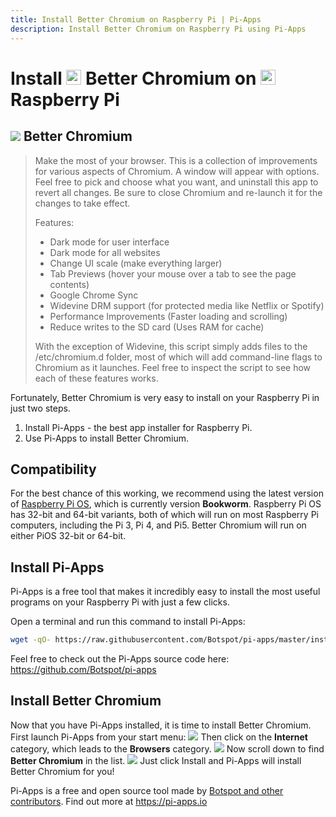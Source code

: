 ```yaml
---
title: Install Better Chromium on Raspberry Pi | Pi-Apps
description: Install Better Chromium on Raspberry Pi using Pi-Apps
---
```

<div class="simple-install-content content">

# Install <img src="/img/app-icons/Better Chromium/icon-64.png" height=24> Better Chromium on <img src=/img/other-icons/raspberrypi-icon.svg height=24> Raspberry Pi

## <img src="/img/app-icons/Better Chromium/icon-64.png"> Better Chromium
> Make the most of your browser.
> This is a collection of improvements for various aspects of Chromium.
> A window will appear with options. Feel free to pick and choose what you want, and uninstall this app to revert all changes.
> Be sure to close Chromium and re-launch it for the changes to take effect.
> 
> Features:
> - Dark mode for user interface
> - Dark mode for all websites
> - Change UI scale (make everything larger)
> - Tab Previews (hover your mouse over a tab to see the page contents)
> - Google Chrome Sync
> - Widevine DRM support (for protected media like Netflix or Spotify)
> - Performance Improvements (Faster loading and scrolling)
> - Reduce writes to the SD card (Uses RAM for cache)
> 
> With the exception of Widevine, this script simply adds files to the /etc/chromium.d folder, most of which will add command-line flags to Chromium as it launches. Feel free to inspect the script to see how each of these features works.

Fortunately, Better Chromium is very easy to install on your Raspberry Pi in just two steps.
1. Install Pi-Apps - the best app installer for Raspberry Pi.
2. Use Pi-Apps to install Better Chromium.
</div>
<div class="simple-install-content content">

## Compatibility
For the best chance of this working, we recommend using the latest version of [Raspberry Pi OS](https://www.raspberrypi.com/software/), which is currently version **Bookworm**.
Raspberry Pi OS has 32-bit and 64-bit variants, both of which will run on most Raspberry Pi computers, including the Pi 3, Pi 4, and Pi5.
Better Chromium will run on either PiOS 32-bit or 64-bit.
</div>
<div class="simple-install-content content">

## Install Pi-Apps

Pi-Apps is a free tool that makes it incredibly easy to install the most useful programs on your Raspberry Pi with just a few clicks.

Open a terminal and run this command to install Pi-Apps:
```bash
wget -qO- https://raw.githubusercontent.com/Botspot/pi-apps/master/install | bash
```
Feel free to check out the Pi-Apps source code here: https://github.com/Botspot/pi-apps
</div>
<div class="simple-install-content content">

## Install Better Chromium

Now that you have Pi-Apps installed, it is time to install Better Chromium.
First launch Pi-Apps from your start menu:
<img src="/img/start-menu.png">
Then click on the <b>Internet</b> category, which leads to the <b>Browsers</b> category.
<img src="/img/category-selections/Browsers.png">
Now scroll down to find <b>Better Chromium</b> in the list.
<img src="/img/app-icons/Better Chromium/app-selection.png">
Just click Install and Pi-Apps will install Better Chromium for you!
</div>
<div class="simple-install-content content">

Pi-Apps is a free and open source tool made by [Botspot and other contributors](/about/#contributors). Find out more at https://pi-apps.io
</div>
